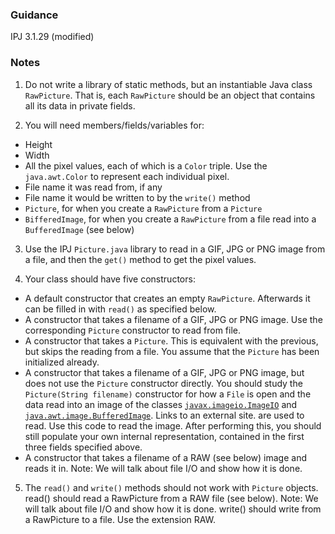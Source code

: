 ### Guidance

IPJ 3.1.29 (modified)

### Notes

1. Do not write a library of static methods, but an instantiable Java class `RawPicture`. That is, each `RawPicture` should be an object that contains all its data in private fields. 

2. You will need members/fields/variables for:
  * Height
  * Width
  * All the pixel values, each of which is a `Color` triple. Use the `java.awt.Color` to represent each individual pixel.
  * File name it was read from, if any
  * File name it would be written to by the `write()` method
  * `Picture`, for when you create a `RawPicture` from a `Picture`
  * `BifferedImage`, for when you create a `RawPicture` from a file read into a `BufferedImage` (see below)

3. Use the IPJ `Picture.java` library to read in a GIF, JPG or PNG image from a file, and then the `get()` method to get the pixel values.

4. Your class should have five constructors:
  * A default constructor that creates an empty `RawPicture`. Afterwards it can be filled in with `read()` as specified below.
  * A constructor that takes a filename of a GIF, JPG or PNG image. Use the corresponding `Picture` constructor to read from file.
  * A constructor that takes a `Picture`. This is equivalent with the previous, but skips the reading from a file. You assume that the `Picture` has been initialized already.
  * A constructor that takes a filename of a GIF, JPG or PNG image, but does not use the `Picture` constructor directly. You should study the `Picture(String filename)` constructor for how a `File` is open and the data read into an image of the classes [`javax.imageio.ImageIO`](https://docs.oracle.com/javase/8/docs/api/java/io/File.html) and [`java.awt.image.BufferedImage`](https://docs.oracle.com/javase/8/docs/api/java/awt/image/BufferedImage.html). Links to an external site. are used to read. Use this code to read the image. After performing this, you should still populate your own internal representation, contained in the first three fields specified above.
  * A constructor that takes a filename of a RAW (see below) image and reads it in. Note: We will talk about file I/O and show how it is done.

5. The `read()` and `write()` methods should not work with `Picture` objects. 
read() should read a RawPicture from a RAW file (see below). Note: We will talk about file I/O and show how it is done.
write() should write from a RawPicture to a file. Use the extension RAW.
